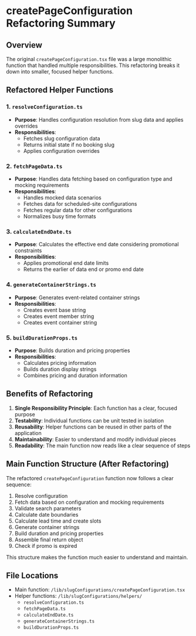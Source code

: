 # createPageConfiguration Refactoring Summary

## Overview

The original `createPageConfiguration.tsx` file was a large monolithic function that handled multiple responsibilities. This refactoring breaks it down into smaller, focused helper functions.

## Refactored Helper Functions

### 1. `resolveConfiguration.ts`

- **Purpose**: Handles configuration resolution from slug data and applies overrides
- **Responsibilities**:
  - Fetches slug configuration data
  - Returns initial state if no booking slug
  - Applies configuration overrides

### 2. `fetchPageData.ts`

- **Purpose**: Handles data fetching based on configuration type and mocking requirements
- **Responsibilities**:
  - Handles mocked data scenarios
  - Fetches data for scheduled-site configurations
  - Fetches regular data for other configurations
  - Normalizes busy time formats

### 3. `calculateEndDate.ts`

- **Purpose**: Calculates the effective end date considering promotional constraints
- **Responsibilities**:
  - Applies promotional end date limits
  - Returns the earlier of data end or promo end date

### 4. `generateContainerStrings.ts`

- **Purpose**: Generates event-related container strings
- **Responsibilities**:
  - Creates event base string
  - Creates event member string
  - Creates event container string

### 5. `buildDurationProps.ts`

- **Purpose**: Builds duration and pricing properties
- **Responsibilities**:
  - Calculates pricing information
  - Builds duration display strings
  - Combines pricing and duration information

## Benefits of Refactoring

1. **Single Responsibility Principle**: Each function has a clear, focused purpose
2. **Testability**: Individual functions can be unit tested in isolation
3. **Reusability**: Helper functions can be reused in other parts of the application
4. **Maintainability**: Easier to understand and modify individual pieces
5. **Readability**: The main function now reads like a clear sequence of steps

## Main Function Structure (After Refactoring)

The refactored `createPageConfiguration` function now follows a clear sequence:

1. Resolve configuration
2. Fetch data based on configuration and mocking requirements
3. Validate search parameters
4. Calculate date boundaries
5. Calculate lead time and create slots
6. Generate container strings
7. Build duration and pricing properties
8. Assemble final return object
9. Check if promo is expired

This structure makes the function much easier to understand and maintain.

## File Locations

- Main function: `/lib/slugConfigurations/createPageConfiguration.tsx`
- Helper functions: `/lib/slugConfigurations/helpers/`
  - `resolveConfiguration.ts`
  - `fetchPageData.ts`
  - `calculateEndDate.ts`
  - `generateContainerStrings.ts`
  - `buildDurationProps.ts`

